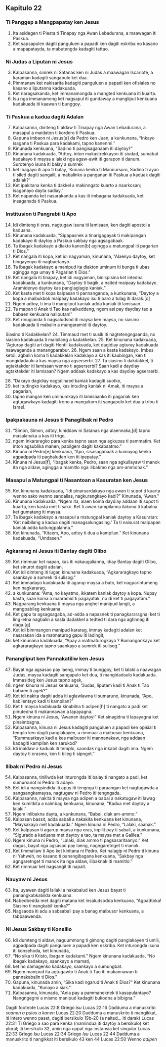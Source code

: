 Kapitulo 22
-----------

### Ti Panggep a Mangpapatay ken Jesus

1. Ita asidegen ti Piesta ti Tinapay nga Awan Lebadurana, a maawagan iti Paskua.
2. Ket sapsapulen dagiti panguluen a papadi ken dagiti eskriba no kasano a mapapatayda, ta mabutengda kadagiti tattao.

### Ni Judas a Liputan ni Jesus

3. Kalpasanna, simrek ni Satanas ken ni Judas a maawagan Iscariote, a karaman kadagiti sangapulo ket dua.
4. Pimmanaw ket nakisarita kadagiti panguluen a papadi ken ofisiales no kasano a liputanna kadakuada.
5. Ket naragsakanda, ket immanamongda a mangted kenkuana iti kuarta.
6. Isu nga immanamong ket nagsapul iti gundaway a mangliput kenkuana kadakuada iti kaawan ti bunggoy.

### Ti Paskua a kadua dagiti Adalan

7. Kalpasanna, dimteng ti aldaw ti Tinapay nga Awan Lebadurana, a masapul a maidaton ti kordero ti Paskua.
8. Gapuna imbaon ni Jesus[a] da Pedro ken Juan, a kunkunana, “Inkayo isagana ti Paskua para kadakami, tapno kanenmi.”
9. Kinunada kenkuana, “Sadino ti pangisaganaam iti daytoy?”
10. Kinunana kadakuada, “Adtoy, inton makastrekkayon iti siudad, sumabat kadakayo ti maysa a lalaki nga agaw-awit iti garapon ti danum. Surotenyo isuna iti balay a sumrek
11. ket ibagayo iti apo ti balay, ‘Kunana kenka ti Mannursuro, Sadino ti ayan ti siled dagiti sangaili, a mabalinko a panganan iti Paskua a kaduak dagiti adalak?’
12. Ket ipakitana kenka ti dakkel a makinngato kuarto a naarkosan; isaganayo dayta sadiay.”
13. Ket napanda ket nasarakanda a kas iti imbagana kadakuada, ket insaganada ti Paskua.

### Institusion ti Pangrabii ti Apo

14. Idi dimteng ti oras, nagtugaw isuna iti lamisaan, ken dagiti apostol a kaduana.
15. Kinunana kadakuada, “Sipapasnek a tinarigagayak ti makipangan kadakayo iti daytoy a Paskua sakbay nga agsagabaak.
16. Ta ibagak kadakayo a diakto kanen[b] agingga a matungpal iti pagarian ti Dios.”
17. Ket nangala iti kopa, ket idi nagyaman, kinunana, “Alaenyo daytoy, ket bingayenyo iti nagbaetanyo.
18. Ta ibagak kadakayo a manipud ita diakton uminum iti bunga ti ubas agingga nga umay ti Pagarian ti Dios.”
19. Ket nangala iti tinapay, ket idi nagyaman, binispisina ket intedna kadakuada, a kunkunana, “Daytoy ti bagik, a naited maipaay kadakayo. Aramidenyo daytoy kas panglaglagip kaniak.”
20. Ket kasta met ti kopa kalpasan ti pannanganda, a kunkunana, “Daytoy a kopa a maibukbok maipaay kadakayo isu ti baro a tulag iti darak.[c]
21. Ngem adtoy, ti ima ti mangliput kaniak adda kaniak iti lamisaan.
22. Ta mapan ti Anak ti Tao kas naikeddeng, ngem asi pay daydiay tao a babaen kenkuana naliputan!”
23. Ket rinugianda ti nagsaludsod iti maysa ken maysa, no siasino kadakuada ti mabalin a mangaramid iti daytoy.

Siasino ti Kadakkelan?
24. Timmaud met ti susik iti nagtetengngaanda, no siasino kadakuada ti maibilang a kadakkelan.
25. Ket kinunana kadakuada, “Agturay dagiti ari dagiti Hentil kadakuada, ket dagidiay agturay kadakuada naawaganda a manangparabur.
26. Ngem saan a kasta kadakayo. Imbes ketdi, agbalin koma ti kadakkelan kadakayo a kas iti kaubingan, ken ti mangidadaulo a kas maysa nga agserserbi.
27. Ta siasino ti dakdakkel, ti agtaktakder iti lamisaan wenno ti agserserbi? Saan kadi a daydiay agtaktakder iti lamisaan? Ngem addaak kadakayo a kas daydiay agserserbi.

28. “Dakayo dagidiay nagtalinaed kaniak kadagiti suotko,
29. ket itudingko kadakayo, kas intuding kaniak ni Amak, iti maysa a pagarian,
30. tapno mangan ken uminumkayo iti lamisaanko iti pagariak ken agtugawkayo kadagiti trono a mangukom iti sangapulo ket dua a tribu ti Israel.

### Ipakpakauna ni Jesus ti Panaglibak ni Pedro

31. “Simon, Simon, adtoy, kiniddaw ni Satanas nga alaennaka,[d] tapno masalanaka a kas iti trigo,
32. ngem inkararagko para kenka tapno saan nga agkupas ti pammatim. Ket inton agsublika manen, pabilgem dagiti kakabsatmo.”
33. Kinuna ni Pedro[e] kenkuana, “Apo, sisasaganaak a kumuyog kenka agpadpada iti pagbaludan ken iti ipapatay.”
34. Kinuna ni Jesus[f], “Ibagak kenka, Pedro, saan nga agkullayaw ti manok ita nga aldaw, agingga a mamitlo nga ilibakmo nga am-ammonak.”

### Masapul a Matungpal ti Nasantoan a Kasuratan ken Jesus

35. Ket kinunana kadakuada, “Idi pinaruardakayo nga awan ti supot ti kuarta wenno sako wenno sandalias, nagkurangkayo kadi?” Kinunada, “Awan.”
36. Kinunana kadakuada, “Ngem ita, alaen koma daydiay addaan iti supot ti kuarta, ken kasta met ti sako. Ket ti awan kampilanna ilakona ti kabalna ket gumatang iti maysa.
37. Ta ibagak kadakayo a masapul a matungpal kaniak daytoy a Kasuratan: ‘Ket naibilang a kadua dagiti managsalungasing.’ Ta ti naisurat maipapan kaniak adda kaitungpalanna.”
38. Ket kinunada, “Kitaem, Apo, adtoy ti dua a kampilan.” Ket kinunana kadakuada, “Umdasen.”

### Agkararag ni Jesus iti Bantay dagiti Olibo

39. Ket rimmuar ket napan, kas iti nakaugalianna, idiay Bantay dagiti Olibo, ket sinurot dagiti adalan.
40. Ket idi dimteng iti lugar, kinunana kadakuada, “Agkararagkayo tapno saankayo a sumrek iti sulisog.”
41. Ket immadayo kadakuada iti agarup maysa a bato, ket nagparintumeng ken nagkararag,
42. a kunkunana: “Ama, no kayatmo, ikkatem kaniak daytoy a kopa. Nupay kasta, saan koma a maaramid ti pagayatak, no di ket ti pagayatam.”
43. Nagparang kenkuana ti maysa nga anghel manipud langit, a mangpabileg kenkuana.
44. Ket gapu ta agsagsagaba, ad-adda a napasnek ti panagkararagna; ket ti ling-etna nagbalin a kasla dadakkel a tedted ti dara nga agtinnag iti daga.[g]
45. Ket idi bimmangon manipud kararag, immay kadagiti adalan ket nasarakan ida a matmaturog gapu iti ladingit,
46. ket kinunana kadakuada, “Apay a matmaturogkayo ? Bumangonkayo ket agkararagkayo tapno saankayo a sumrek iti sulisog.”

### Panangliput ken Pannakatiliw ken Jesus

47. Bayat nga agsasao pay laeng, immay ti bunggoy, ket ti lalaki a naawagan Judas, maysa kadagiti sangapulo ket dua, ti mangidadaulo kadakuada. Immasideg ken Jesus tapno agek,
48. ngem kinuna ni Jesus kenkuana, “Judas, liputam kadi ti Anak ti Tao babaen ti agek?”
49. Ket idi nakita dagiti adda iti aglawlawna ti sumaruno, kinunada, “Apo, kabilentayo kadi ti kampilan?”
50. Ket ti maysa kadakuada kinabilna ti adipen[h] ti nangato a padi ket pinutedna ti makannawan a lapayagna.
51. Ngem kinuna ni Jesus, “Awanen daytoy!” Ket sinagidna ti lapayagna ket pinaimbagna.
52. Kalpasanna, kinuna ni Jesus kadagiti panguluen a papadi ken opisial ti templo ken dagiti panglakayen, a rimmuar a maibusor kenkuana, “Rummuarkayo kadi a kas maibusor iti mannanakaw, nga addaan kadagiti kampilan ken sarukod?
53. Idi inaldaw a kaduak iti templo, saandak nga inkabil dagiti ima. Ngem daytoy ti orasmo, ken ti bileg ti sipnget.”

### Ilibak ni Pedro ni Jesus

54. Kalpasanna, tiniliwda ket inturongda iti balay ti nangato a padi, ket sumursurot ni Pedro iti adayo.
55. Ket idi a nangsindida iti apuy iti tengnga ti paraangan ket nagtugawda a sangsangkamaysa, nagtugaw ni Pedro iti tengngada.
56. Kalpasanna, nakita ti maysa nga adipen a babai a nakatugaw iti lawag ken kumitkita a naimbag kenkuana, kinunana, “Kadua met daytoy a lalaki.”
57. Ngem inlibakna dayta, a kunkunana, “Babai, diak am-ammo.”
58. Kalpasan bassit, adda sabali a nakakita kenkuana ket kinunana, “Maysakayo met kadakuada.” Ngem kinuna ni Pedro, “Lalaki, saanak.”
59. Ket kalpasan ti agarup maysa nga oras, inpilit pay ti sabali, a kunkunana, “Sigurado a kaduana met daytoy a tao, ta maysa met a Galilea.”
60. Ngem kinuna ni Pedro, “Lalaki, diak ammo ti pagsasaritaanyo.” Ket dagus, bayat nga agsasao pay laeng, nagngaretnget ti manok.
61. Ket timmaliaw ti Apo ket kinitana ni Pedro. Ket nalagip ni Pedro ti kinuna ni Yahweh, no kasano ti panangibagana kenkuana, “Sakbay nga agngaretnget ti manok ita nga aldaw, ilibaknak iti mamitlo.”
62. Ket rimmuar ket nagsangit iti napait.

### Nauyaw ni Jesus

63. Ita, uyawen dagiti lallaki a nakabalud ken Jesus bayat ti panangkabkabilda kenkuana.
64. Nabedbedda met dagiti matana ket insaludsodda kenkuana, “Agpadtoka! Siasino ti nangkabil kenka?”
65. Nagsaoda iti adu a sabsabali pay a banag maibusor kenkuana, a tabbaawenda.

### Ni Jesus Sakbay ti Konsilio

66. Idi dumteng ti aldaw, naguummong ti gimong dagiti panglakayen ti umili, agpadpada dagiti panguluen a papadi ken eskriba. Ket inturongda isuna iti konsehoda, ket kinunada,
67. “No sika ti Kristo, ibagam kadakami.” Ngem kinunana kadakuada, “No ibagak kadakayo, saankayo a mamati,
68. ket no damagenko kadakayo, saankayo a sumungbat.
69. Ngem manipud ita agtugawto ti Anak ti Tao iti makannawan ti pannakabalin ti Dios.”
70. Gapuna, kinunada amin, “Sika kadi ngarud ti Anak ti Dios?” Ket kinunana kadakuada, “Kunayo a siak.”
71. Kalpasanna, kinunada, “Ania pay a pammaneknek ti kasapulantayo? Nangngegmi a mismo manipud kadagiti bukodna a bibigna.”

Dagiti footnote
Lucas 22:8 Griego *isu*
Lucas 22:16 Dadduma a manuskrito *saanen a pulos a kanen*
Lucas 22:20 Dadduma a manuskrito ti mangikkat, iti intero wenno paset, dagiti bersikulo 19b-20 (a naited... iti darak)
Lucas 22:31 Ti Griego a sao para kenka (mamindua iti daytoy a bersikulo) ket plural; iti bersikulo 32, amin nga uppat nga instansia ket singular
Lucas 22:33 Griego *Isu*
Lucas 22:34 Griego *Isu*
Lucas 22:44 Dadduma a manuskrito ti nangikkat iti bersikulo 43 ken 44
Lucas 22:50 Wenno *adipen*